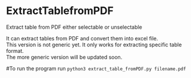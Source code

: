 # ExtractTablefromPDF
Extract table from PDF either selectable or unselectable

It can extract tables from PDF and convert them into excel file.  
This version is not generic yet. It only works for extracting specific table format.  
The more generic version will be updated soon.

#To run the program
run `python3 extract_table_fromPDF.py filename.pdf`
